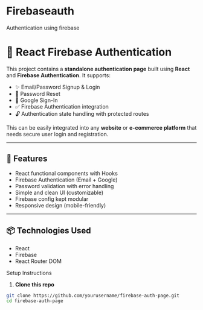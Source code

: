 # Firebaseauth
Authentication using firebase

# 🔐 React Firebase Authentication

This project contains a **standalone authentication page** built using **React** and **Firebase Authentication**. It supports:

- ✨ Email/Password Signup & Login  
- 🔁 Password Reset  
- 🔐 Google Sign-In  
- ✅ Firebase Authentication integration  
- 🔓 Authentication state handling with protected routes  

This can be easily integrated into any **website** or **e-commerce platform** that needs secure user login and registration.

---

## 🚀 Features

- React functional components with Hooks
- Firebase Authentication (Email + Google)
- Password validation with error handling
- Simple and clean UI (customizable)
- Firebase config kept modular
- Responsive design (mobile-friendly)

---

## 📦 Technologies Used

- React
- Firebase
- React Router DOM

 Setup Instructions

1. **Clone this repo**

```bash
git clone https://github.com/yourusername/firebase-auth-page.git
cd firebase-auth-page
